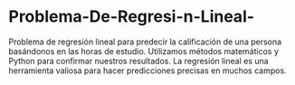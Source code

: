 # Problema-De-Regresi-n-Lineal-
Problema de regresión lineal para predecir la calificación de una persona basándonos en las horas de estudio. Utilizamos métodos matemáticos y Python para confirmar nuestros resultados. La regresión lineal es una herramienta valiosa para hacer predicciones precisas en muchos campos.
